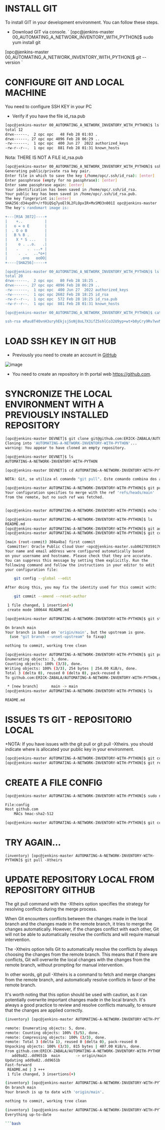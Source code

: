 
# INSTALL GIT

To install GIT in your development environment. You can follow these steps.

+ Download GIT via console.
`
[opc@jenkins-master 00_AUTOMATING_A_NETWORK_INVENTORY_WITH_PYTHON]$ sudo yum install git

[opc@jenkins-master 00_AUTOMATING_A_NETWORK_INVENTORY_WITH_PYTHON]$ git --version
`

# CONFIGURE GIT AND LOCAL MACHINE

You need to configure SSH KEY in your PC

+ Verify if you have the file id_rsa.pub

```bash
[opc@jenkins-master 00_AUTOMATING_A_NETWORK_INVENTORY_WITH_PYTHON]$ ls -al ~/.ssh
total 12
drwx------.  2 opc opc   48 Feb 28 01:03 .
drwx------. 27 opc opc 4096 Feb 28 06:29 ..
-rw-------.  1 opc opc  400 Jun 27  2022 authorized_keys
-rw-r--r--.  1 opc opc  881 Feb 28 01:31 known_hosts
```

Nota: THERE IS NOT A FILE id_rsa.pub

```bash
[opc@jenkins-master 00_AUTOMATING_A_NETWORK_INVENTORY_WITH_PYTHON]$ ssh-keygen
Generating public/private rsa key pair.
Enter file in which to save the key (/home/opc/.ssh/id_rsa): [enter]
Enter passphrase (empty for no passphrase): [enter]
Enter same passphrase again: [enter]
Your identification has been saved in /home/opc/.ssh/id_rsa.
Your public key has been saved in /home/opc/.ssh/id_rsa.pub.
The key fingerprint is:[enter]
SHA256:d34vpdY+/rfOiQSq7yoEl9L2FLOpxIR+MxSMO3n001I opc@jenkins-master
The key's randomart image is:

+---[RSA 3072]----+
|    +..          |
|   o = o E       |
|  . O o B        |
|   B % B .       |
|    X * S ...    |
|     o . ..o.   .|
|    .    .  ...+ |
|     .  .   ..*o+|
|      .o+o   ooOO|
+----[SHA256]-----+

[opc@jenkins-master 00_AUTOMATING_A_NETWORK_INVENTORY_WITH_PYTHON]$ ls -al ~/.ssh
total 20
drwx------.  2 opc opc   80 Feb 28 18:25 .
drwx------. 27 opc opc 4096 Feb 28 06:29 ..
-rw-------.  1 opc opc  400 Jun 27  2022 authorized_keys
-rw-------.  1 opc opc 2602 Feb 28 18:25 id_rsa
-rw-r--r--.  1 opc opc  572 Feb 28 18:25 id_rsa.pub
-rw-r--r--.  1 opc opc  881 Feb 28 01:31 known_hosts

[opc@jenkins-master 00_AUTOMATING_A_NETWORK_INVENTORY_WITH_PYTHON]$ cat ~/.ssh/id_rsa.pub

ssh-rsa eRau8T40vnH3uryhEkjsjSoNj8oL7X3ifZ5shlCo32U9yp+wt+b0yCry9Rv7wvNznG1e5+Kz/H+QEzOF9geiYZOekJ8KUXz8qsbPZRA7vdwZCAZxDU0XQaXzWGWjL765Yno+QCirg8EbZHSY9He3MhrzJmJy1zzCkIpY/XRR4xxxxxRqq5pLhYUJJrmRYLWe/yXgT99m5lSShyrh9OIc9Y7LyVpEqg8Q2CGE8HNS85IlsLghNEFHuzdYqN+lfp7yiOVbBFuDkHhMKTI7WIF7vufUZ3iS2bgy+E4mvj6O4d/Kgb8SroWNLMVrpnKoEPHEZYFQPKId6Yt4sYfgmQjHu!!!!CWr
```

# LOAD SSH KEY IN GIT HUB

+ Previously you need to create an account in [GitHub](https://github.com/)

![image](https://user-images.githubusercontent.com/38144008/222931055-fedeb975-ebdf-4b5f-9791-be3193b935c0.png)

+ You need to create an repository in th portal web https://github.com. 

# SYNCRONIZE THE LOCAL ENVIRONMENT WITH A PREVIOUSLY INSTALLED REPOSITORY

```bash
[opc@jenkins-master DEVNET]$ git clone git@github.com:ERICK-ZABALA/AUTOMATING-A-NETWORK-INVENTORY-WITH-PYTHON.git
Cloning into 'AUTOMATING-A-NETWORK-INVENTORY-WITH-PYTHON'...
warning: You appear to have cloned an empty repository.

[opc@jenkins-master DEVNET]$ ls
AUTOMATING-A-NETWORK-INVENTORY-WITH-PYTHON  

[opc@jenkins-master DEVNET]$ cd AUTOMATING-A-NETWORK-INVENTORY-WITH-PYTHON/

NOTA: Git, se utiliza el comando "git pull". Este comando combina dos acciones: "git fetch", que descarga los cambios más recientes en el repositorio local, y "git merge", que combina los cambios descargados con los cambios locales.

[opc@jenkins-master AUTOMATING-A-NETWORK-INVENTORY-WITH-PYTHON]$ git pull
Your configuration specifies to merge with the ref 'refs/heads/main'
from the remote, but no such ref was fetched.


[opc@jenkins-master AUTOMATING-A-NETWORK-INVENTORY-WITH-PYTHON]$ echo "# Test" >> README.md

[opc@jenkins-master AUTOMATING-A-NETWORK-INVENTORY-WITH-PYTHON]$ ls
README.md
[opc@jenkins-master AUTOMATING-A-NETWORK-INVENTORY-WITH-PYTHON]$ git add README.md 
[opc@jenkins-master AUTOMATING-A-NETWORK-INVENTORY-WITH-PYTHON]$ git commit -m "first commit"

[main (root-commit) 304a4ba] first commit
 Committer: Oracle Public Cloud User <opc@jenkins-master.sub06270359170.jenkinsvcn.oraclevcn.com>
Your name and email address were configured automatically based
on your username and hostname. Please check that they are accurate.
You can suppress this message by setting them explicitly. Run the
following command and follow the instructions in your editor to edit
your configuration file:

    git config --global --edit

After doing this, you may fix the identity used for this commit with:

    git commit --amend --reset-author

 1 file changed, 1 insertion(+)
 create mode 100644 README.md

[opc@jenkins-master AUTOMATING-A-NETWORK-INVENTORY-WITH-PYTHON]$ git status

On branch main
Your branch is based on 'origin/main', but the upstream is gone.
  (use "git branch --unset-upstream" to fixup)

nothing to commit, working tree clean

[opc@jenkins-master AUTOMATING-A-NETWORK-INVENTORY-WITH-PYTHON]$ git push
Enumerating objects: 3, done.
Counting objects: 100% (3/3), done.
Writing objects: 100% (3/3), 254 bytes | 254.00 KiB/s, done.
Total 3 (delta 0), reused 0 (delta 0), pack-reused 0
To github.com:ERICK-ZABALA/AUTOMATING-A-NETWORK-INVENTORY-WITH-PYTHON.git

 * [new branch]      main -> main
[opc@jenkins-master AUTOMATING-A-NETWORK-INVENTORY-WITH-PYTHON]$ ls

README.md
```

# ISSUES TS GIT - REPOSITORIO LOCAL

+NOTA: If you have issues with the git pull or git pull -Xtheirs. you should indicate where is allocated your public key in your environment.
```bash
[opc@jenkins-master AUTOMATING-A-NETWORK-INVENTORY-WITH-PYTHON]$ git config --global credential.helper store
[opc@jenkins-master AUTOMATING-A-NETWORK-INVENTORY-WITH-PYTHON]$ git remote set-url origin git@github.com:ERICK-ZABALA/AUTOMATING-A-NETWORK-INVENTORY-WITH-PYTHON.git
```
# CREATE A FILE CONFIG 
```bash
[opc@jenkins-master AUTOMATING-A-NETWORK-INVENTORY-WITH-PYTHON]$ sudo nano  ~/.ssh/config

File:config
Host github.com
    MACs hmac-sha2-512

[opc@jenkins-master AUTOMATING-A-NETWORK-INVENTORY-WITH-PYTHON]$ git config core.sshCommand "ssh -i ~/.ssh/id_rsa"
```

# TRY AGAIN...

`(inventory) [opc@jenkins-master AUTOMATING-A-NETWORK-INVENTORY-WITH-PYTHON]$ git pull -Xtheirs`

# UPDATE REPOSITORY LOCAL FROM REPOSITORY GITHUB

The git pull command with the -Xtheirs option specifies the strategy for resolving conflicts during the merge process.

When Git encounters conflicts between the changes made in the local branch and the changes made in the remote branch, it tries to merge the changes automatically. However, if the changes conflict with each other, Git will not be able to automatically resolve the conflicts and will require manual intervention.

The -Xtheirs option tells Git to automatically resolve the conflicts by always choosing the changes from the remote branch. This means that if there are conflicts, Git will overwrite the local changes with the changes from the remote branch, without prompting for manual intervention.

In other words, git pull -Xtheirs is a command to fetch and merge changes from the remote branch, and automatically resolve conflicts in favor of the remote branch.

It's worth noting that this option should be used with caution, as it can potentially overwrite important changes made in the local branch. It's always a good practice to review and resolve conflicts manually, to ensure that the changes are applied correctly.

```bash
(inventory) [opc@jenkins-master AUTOMATING-A-NETWORK-INVENTORY-WITH-PYTHON]$ git pull -Xtheirs

remote: Enumerating objects: 5, done.
remote: Counting objects: 100% (5/5), done.
remote: Compressing objects: 100% (3/3), done.
remote: Total 3 (delta 1), reused 0 (delta 0), pack-reused 0
Unpacking objects: 100% (3/3), 815 bytes | 407.00 KiB/s, done.
From github.com:ERICK-ZABALA/AUTOMATING-A-NETWORK-INVENTORY-WITH-PYTHON
   add9a82..dd9651b  main       -> origin/main
Updating add9a82..dd9651b
Fast-forward
 README.md | 3 +++
 1 file changed, 3 insertions(+)

(inventory) [opc@jenkins-master AUTOMATING-A-NETWORK-INVENTORY-WITH-PYTHON]$ git status
On branch main
Your branch is up to date with 'origin/main'.

nothing to commit, working tree clean

(inventory) [opc@jenkins-master AUTOMATING-A-NETWORK-INVENTORY-WITH-PYTHON]$ git push
Everything up-to-date

```bash

